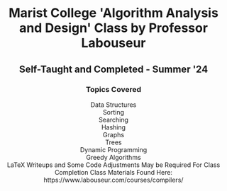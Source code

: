 <h1 align="center">Marist College 'Algorithm Analysis and Design' Class by Professor Labouseur</h1>
<h2 align="center">Self-Taught and Completed - Summer '24</h2>

<h3 align ="center">Topics Covered</h3>
<p align="center">
    Data Structures
    <br />
    Sorting
    <br />
    Searching
    <br />
    Hashing
    <br />
    Graphs
    <br />
    Trees
    <br />
    Dynamic Programming
    <br />
    Greedy Algorithms
    <br />
LaTeX Writeups and Some Code Adjustments May be Required For Class Completion
Class Materials Found Here: https://www.labouseur.com/courses/compilers/
</p>
